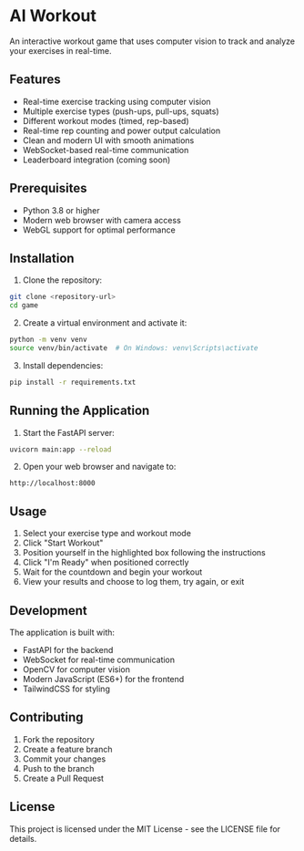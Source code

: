 # AI Workout

An interactive workout game that uses computer vision to track and analyze your exercises in real-time.

## Features

- Real-time exercise tracking using computer vision
- Multiple exercise types (push-ups, pull-ups, squats)
- Different workout modes (timed, rep-based)
- Real-time rep counting and power output calculation
- Clean and modern UI with smooth animations
- WebSocket-based real-time communication
- Leaderboard integration (coming soon)

## Prerequisites

- Python 3.8 or higher
- Modern web browser with camera access
- WebGL support for optimal performance

## Installation

1. Clone the repository:
```bash
git clone <repository-url>
cd game
```

2. Create a virtual environment and activate it:
```bash
python -m venv venv
source venv/bin/activate  # On Windows: venv\Scripts\activate
```

3. Install dependencies:
```bash
pip install -r requirements.txt
```

## Running the Application

1. Start the FastAPI server:
```bash
uvicorn main:app --reload
```

2. Open your web browser and navigate to:
```
http://localhost:8000
```

## Usage

1. Select your exercise type and workout mode
2. Click "Start Workout"
3. Position yourself in the highlighted box following the instructions
4. Click "I'm Ready" when positioned correctly
5. Wait for the countdown and begin your workout
6. View your results and choose to log them, try again, or exit

## Development

The application is built with:
- FastAPI for the backend
- WebSocket for real-time communication
- OpenCV for computer vision
- Modern JavaScript (ES6+) for the frontend
- TailwindCSS for styling

## Contributing

1. Fork the repository
2. Create a feature branch
3. Commit your changes
4. Push to the branch
5. Create a Pull Request

## License

This project is licensed under the MIT License - see the LICENSE file for details. 